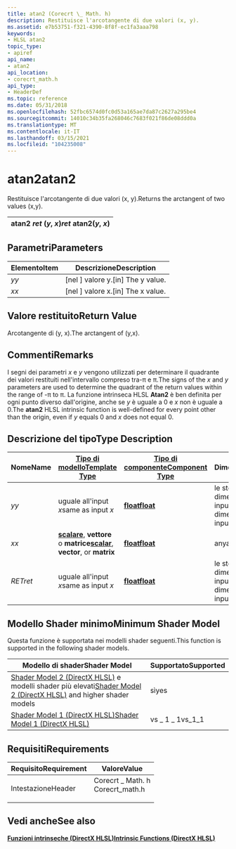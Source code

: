 ```yaml
---
title: atan2 (Corecrt \_ Math. h)
description: Restituisce l'arcotangente di due valori (x, y).
ms.assetid: e7b53751-f321-4390-8f8f-ec1fa3aaa798
keywords:
- HLSL atan2
topic_type:
- apiref
api_name:
- atan2
api_location:
- corecrt_math.h
api_type:
- HeaderDef
ms.topic: reference
ms.date: 05/31/2018
ms.openlocfilehash: 52fbc6574d0fc0d53a165ae7da87c2627a295be4
ms.sourcegitcommit: 14010c34b35fa268046c7683f021f86de08ddd0a
ms.translationtype: MT
ms.contentlocale: it-IT
ms.lasthandoff: 03/15/2021
ms.locfileid: "104235008"
---
```

# <a name="atan2"></a><span data-ttu-id="bbe8e-104">atan2</span><span class="sxs-lookup"><span data-stu-id="bbe8e-104">atan2</span></span>

<span data-ttu-id="bbe8e-105">Restituisce l'arcotangente di due valori (x, y).</span><span class="sxs-lookup"><span data-stu-id="bbe8e-105">Returns the arctangent of two values (x,y).</span></span>



| <span data-ttu-id="bbe8e-106">atan2 *ret* (*y*, *x*)</span><span class="sxs-lookup"><span data-stu-id="bbe8e-106">*ret* atan2(*y*, *x*)</span></span> |
|-----------------------|



 

## <a name="parameters"></a><span data-ttu-id="bbe8e-107">Parametri</span><span class="sxs-lookup"><span data-stu-id="bbe8e-107">Parameters</span></span>



| <span data-ttu-id="bbe8e-108">Elemento</span><span class="sxs-lookup"><span data-stu-id="bbe8e-108">Item</span></span>                                                   | <span data-ttu-id="bbe8e-109">Descrizione</span><span class="sxs-lookup"><span data-stu-id="bbe8e-109">Description</span></span>                    |
|--------------------------------------------------------|--------------------------------|
| <span data-ttu-id="bbe8e-110"><span id="y"></span><span id="Y"></span>*y*</span><span class="sxs-lookup"><span data-stu-id="bbe8e-110"><span id="y"></span><span id="Y"></span>*y*</span></span><br/> | <span data-ttu-id="bbe8e-111">\[nel \] valore y.</span><span class="sxs-lookup"><span data-stu-id="bbe8e-111">\[in\] The y value.</span></span><br/> |
| <span data-ttu-id="bbe8e-112"><span id="x"></span><span id="X"></span>*x*</span><span class="sxs-lookup"><span data-stu-id="bbe8e-112"><span id="x"></span><span id="X"></span>*x*</span></span><br/> | <span data-ttu-id="bbe8e-113">\[nel \] valore x.</span><span class="sxs-lookup"><span data-stu-id="bbe8e-113">\[in\] The x value.</span></span><br/> |



 

## <a name="return-value"></a><span data-ttu-id="bbe8e-114">Valore restituito</span><span class="sxs-lookup"><span data-stu-id="bbe8e-114">Return Value</span></span>

<span data-ttu-id="bbe8e-115">Arcotangente di (y, x).</span><span class="sxs-lookup"><span data-stu-id="bbe8e-115">The arctangent of (y,x).</span></span>

## <a name="remarks"></a><span data-ttu-id="bbe8e-116">Commenti</span><span class="sxs-lookup"><span data-stu-id="bbe8e-116">Remarks</span></span>

<span data-ttu-id="bbe8e-117">I segni dei parametri *x* e *y* vengono utilizzati per determinare il quadrante dei valori restituiti nell'intervallo compreso tra-π e π.</span><span class="sxs-lookup"><span data-stu-id="bbe8e-117">The signs of the *x* and *y* parameters are used to determine the quadrant of the return values within the range of -π to π.</span></span> <span data-ttu-id="bbe8e-118">La funzione intrinseca HLSL **Atan2** è ben definita per ogni punto diverso dall'origine, anche se *y* è uguale a 0 e *x* non è uguale a 0.</span><span class="sxs-lookup"><span data-stu-id="bbe8e-118">The **atan2** HLSL intrinsic function is well-defined for every point other than the origin, even if *y* equals 0 and *x* does not equal 0.</span></span>

## <a name="type-description"></a><span data-ttu-id="bbe8e-119">Descrizione del tipo</span><span class="sxs-lookup"><span data-stu-id="bbe8e-119">Type Description</span></span>



| <span data-ttu-id="bbe8e-120">Nome</span><span class="sxs-lookup"><span data-stu-id="bbe8e-120">Name</span></span>  | [<span data-ttu-id="bbe8e-121">**Tipo di modello**</span><span class="sxs-lookup"><span data-stu-id="bbe8e-121">**Template Type**</span></span>](dx-graphics-hlsl-intrinsic-functions.md)                                                  | [<span data-ttu-id="bbe8e-122">**Tipo di componente**</span><span class="sxs-lookup"><span data-stu-id="bbe8e-122">**Component Type**</span></span>](dx-graphics-hlsl-intrinsic-functions.md) | <span data-ttu-id="bbe8e-123">Dimensione</span><span class="sxs-lookup"><span data-stu-id="bbe8e-123">Size</span></span>                           |
|-------|----------------------------------------------------------------------------------------------------------------|----------------------------------------------------------------|--------------------------------|
| <span data-ttu-id="bbe8e-124">*y*</span><span class="sxs-lookup"><span data-stu-id="bbe8e-124">*y*</span></span>   | <span data-ttu-id="bbe8e-125">uguale all'input *x*</span><span class="sxs-lookup"><span data-stu-id="bbe8e-125">same as input *x*</span></span>                                                                                              | [<span data-ttu-id="bbe8e-126">**float**</span><span class="sxs-lookup"><span data-stu-id="bbe8e-126">**float**</span></span>](/windows/desktop/WinProg/windows-data-types)                        | <span data-ttu-id="bbe8e-127">le stesse dimensioni di input *x*</span><span class="sxs-lookup"><span data-stu-id="bbe8e-127">same dimension(s) as input *x*</span></span> |
| <span data-ttu-id="bbe8e-128">*x*</span><span class="sxs-lookup"><span data-stu-id="bbe8e-128">*x*</span></span>   | <span data-ttu-id="bbe8e-129">[**scalare**](dx-graphics-hlsl-intrinsic-functions.md), **vettore** o **matrice**</span><span class="sxs-lookup"><span data-stu-id="bbe8e-129">[**scalar**](dx-graphics-hlsl-intrinsic-functions.md), **vector**, or **matrix**</span></span> | [<span data-ttu-id="bbe8e-130">**float**</span><span class="sxs-lookup"><span data-stu-id="bbe8e-130">**float**</span></span>](/windows/desktop/WinProg/windows-data-types)                        | <span data-ttu-id="bbe8e-131">any</span><span class="sxs-lookup"><span data-stu-id="bbe8e-131">any</span></span>                            |
| <span data-ttu-id="bbe8e-132">*RET*</span><span class="sxs-lookup"><span data-stu-id="bbe8e-132">*ret*</span></span> | <span data-ttu-id="bbe8e-133">uguale all'input *x*</span><span class="sxs-lookup"><span data-stu-id="bbe8e-133">same as input *x*</span></span>                                                                                              | [<span data-ttu-id="bbe8e-134">**float**</span><span class="sxs-lookup"><span data-stu-id="bbe8e-134">**float**</span></span>](/windows/desktop/WinProg/windows-data-types)                        | <span data-ttu-id="bbe8e-135">le stesse dimensioni di input *x*</span><span class="sxs-lookup"><span data-stu-id="bbe8e-135">same dimension(s) as input *x*</span></span> |



 

## <a name="minimum-shader-model"></a><span data-ttu-id="bbe8e-136">Modello Shader minimo</span><span class="sxs-lookup"><span data-stu-id="bbe8e-136">Minimum Shader Model</span></span>

<span data-ttu-id="bbe8e-137">Questa funzione è supportata nei modelli shader seguenti.</span><span class="sxs-lookup"><span data-stu-id="bbe8e-137">This function is supported in the following shader models.</span></span>



| <span data-ttu-id="bbe8e-138">Modello di shader</span><span class="sxs-lookup"><span data-stu-id="bbe8e-138">Shader Model</span></span>                                                                       | <span data-ttu-id="bbe8e-139">Supportato</span><span class="sxs-lookup"><span data-stu-id="bbe8e-139">Supported</span></span> |
|------------------------------------------------------------------------------------|-----------|
| <span data-ttu-id="bbe8e-140">[Shader Model 2 (DirectX HLSL)](dx-graphics-hlsl-sm2.md) e modelli shader più elevati</span><span class="sxs-lookup"><span data-stu-id="bbe8e-140">[Shader Model 2 (DirectX HLSL)](dx-graphics-hlsl-sm2.md) and higher shader models</span></span> | <span data-ttu-id="bbe8e-141">sì</span><span class="sxs-lookup"><span data-stu-id="bbe8e-141">yes</span></span>       |
| [<span data-ttu-id="bbe8e-142">Shader Model 1 (DirectX HLSL)</span><span class="sxs-lookup"><span data-stu-id="bbe8e-142">Shader Model 1 (DirectX HLSL)</span></span>](dx-graphics-hlsl-sm1.md)                          | <span data-ttu-id="bbe8e-143">vs \_ 1 \_ 1</span><span class="sxs-lookup"><span data-stu-id="bbe8e-143">vs\_1\_1</span></span>  |



 

## <a name="requirements"></a><span data-ttu-id="bbe8e-144">Requisiti</span><span class="sxs-lookup"><span data-stu-id="bbe8e-144">Requirements</span></span>



| <span data-ttu-id="bbe8e-145">Requisito</span><span class="sxs-lookup"><span data-stu-id="bbe8e-145">Requirement</span></span> | <span data-ttu-id="bbe8e-146">Valore</span><span class="sxs-lookup"><span data-stu-id="bbe8e-146">Value</span></span> |
|-------------------|--------------------------------------------------------------------------------------------|
| <span data-ttu-id="bbe8e-147">Intestazione</span><span class="sxs-lookup"><span data-stu-id="bbe8e-147">Header</span></span><br/> | <dl> <span data-ttu-id="bbe8e-148"><dt>Corecrt \_ Math. h</dt></span><span class="sxs-lookup"><span data-stu-id="bbe8e-148"><dt>Corecrt\_math.h</dt></span></span> </dl> |



## <a name="see-also"></a><span data-ttu-id="bbe8e-149">Vedi anche</span><span class="sxs-lookup"><span data-stu-id="bbe8e-149">See also</span></span>

<dl> <dt>

[<span data-ttu-id="bbe8e-150">**Funzioni intrinseche (DirectX HLSL)**</span><span class="sxs-lookup"><span data-stu-id="bbe8e-150">**Intrinsic Functions (DirectX HLSL)**</span></span>](dx-graphics-hlsl-intrinsic-functions.md)
</dt> </dl>

 

